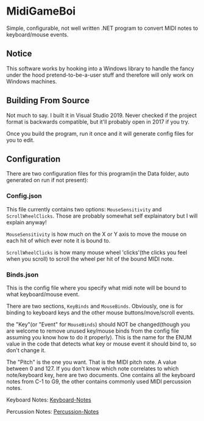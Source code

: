 # MidiGameBoi
Simple, configurable, not well written .NET program to convert MIDI notes to keyboard/mouse events.

## Notice
This software works by hooking into a Windows library to handle the fancy under the hood pretend-to-be-a-user stuff and therefore will only work on Windows machines.

## Building From Source
Not much to say. I built it in Visual Studio 2019. Never checked if the project format is backwards compatible, but it'll probably open in 2017 if you try.

Once you build the program, run it once and it will generate config files for you to edit.

## Configuration
There are two configuration files for this program(in the Data folder, auto generated on run if not present):

### Config.json
This file currently contains two options: `MouseSensitivity` and `ScrollWheelClicks`. Those are probably somewhat self explainatory but I will explain anyway!

`MouseSensitivity` is how much on the X or Y axis to move the mouse on each hit of which ever note it is bound to.

`ScrollWheelClicks` is how many mouse wheel 'clicks'(the clicks you feel when you scroll) to scroll the wheel per hit of the bound MIDI note.

### Binds.json
This is the config file where you specify what midi note will be bound to what keyboard/mouse event.

There are two sections, `KeyBinds` and `MouseBinds`. Obviously, one is for binding to keyboard keys and the other mouse buttons/move/scroll events.

the "Key"(or "Event" for `MouseBinds`) should NOT be changed(though you are welcome to remove unused key/mouse binds from the config file assuming you know how to do it properly). This is the name for the ENUM value in the code that detects what key or mouse event it should bind to, so don't change it.

The "Pitch" is the one you want. That is the MIDI pitch note. A value between 0 and 127. If you don't know which note correlates to which note/keyboard key, here are two documents. One contains all the keyboard notes from C-1 to G9, the other contains commonly used MIDI percussion notes.

Keyboard Notes: [Keyboard-Notes](https://github.com/bizzycola/MidiGameBoi/wiki/Keyboard-Notes)

Percussion Notes: [Percussion-Notes](https://github.com/bizzycola/MidiGameBoi/wiki/Percussion-Notes)

